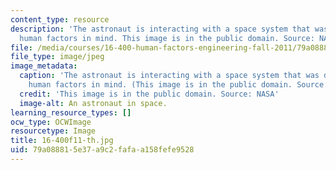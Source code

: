 ```yaml
---
content_type: resource
description: 'The astronaut is interacting with a space system that was designed with
  human factors in mind. This image is in the public domain. Source: NASA'
file: /media/courses/16-400-human-factors-engineering-fall-2011/79a088815e37a9c2fafaa158fefe9528_16-400f11-th.jpg
file_type: image/jpeg
image_metadata:
  caption: 'The astronaut is interacting with a space system that was designed with
    human factors in mind. (This image is in the public domain. Source: NASA)'
  credit: 'This image is in the public domain. Source: NASA'
  image-alt: An astronaut in space.
learning_resource_types: []
ocw_type: OCWImage
resourcetype: Image
title: 16-400f11-th.jpg
uid: 79a08881-5e37-a9c2-fafa-a158fefe9528
---
```

